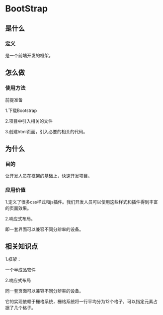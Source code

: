 # BootStrap

## 是什么

### 定义

是一个前端开发的框架。



## 怎么做

### 使用方法

前提准备

1.下载Bootstrap

2.项目中引入相关的文件

3.创建html页面，引入必要的相关的代码。



## 为什么

### 目的

让开发人员在框架的基础上，快速开发项目。

### 应用价值

1.定义了很多css样式和js插件。我们开发人员可以使用这些样式和插件得到丰富的页面效果。

2.响应式布局。

即一套界面可以兼容不同分辨率的设备。

##  相关知识点

1.框架：

一个半成品软件

2.响应式布局

同一套页面可以兼容不同分辨率的设备。

它的实现依赖于栅格系统，栅格系统将一行平均分为12个格子，可以指定元素占据了几个格子。